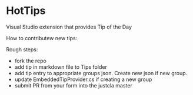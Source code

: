 # HotTips
Visual Studio extension that provides Tip of the Day


How to contributew new tips:

Rough steps:
- fork the repo
- add tip in markdown file to Tips folder
- add tip entry to appropriate groups json. Create new json if new group.
- update EmbeddedTipProvider.cs if creating a new group
- submit PR from your form into the justcla master
